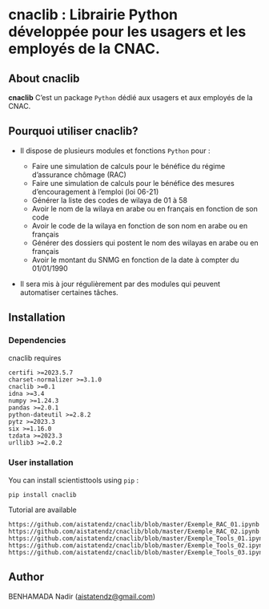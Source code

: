 # cnaclib : Librairie Python développée pour les usagers et les employés de la CNAC. 

## About cnaclib

**cnaclib** C’est un package `Python` dédié aux usagers et aux employés de la CNAC.

## Pourquoi utiliser cnaclib?

* Il dispose de plusieurs modules et fonctions `Python` pour : 
    * Faire une simulation de calculs pour le bénéfice du régime d’assurance chômage (RAC)
    * Faire une simulation de calculs pour le bénéfice des mesures d’encouragement à l’emploi (loi 06-21)
    * Générer la liste des codes de wilaya de 01 à 58
    * Avoir le nom de la wilaya en arabe ou en français en fonction de son code 
    * Avoir le code de la wilaya en fonction de son nom en arabe ou en français
    * Générer des dossiers qui postent le nom des wilayas en arabe ou en français
    * Avoir le montant du SNMG en fonction de la date à compter du 01/01/1990

* Il sera mis à jour régulièrement par des modules qui peuvent automatiser certaines tâches.


## Installation

### Dependencies

cnaclib requires 

```
certifi >=2023.5.7
charset-normalizer >=3.1.0
cnaclib >=0.1
idna >=3.4
numpy >=1.24.3
pandas >=2.0.1
python-dateutil >=2.8.2
pytz >=2023.3
six >=1.16.0
tzdata >=2023.3
urllib3 >=2.0.2
```

### User installation

You can install scientisttools using `pip` :

```
pip install cnaclib
```

Tutorial are available

````
https://github.com/aistatendz/cnaclib/blob/master/Exemple_RAC_01.ipynb
https://github.com/aistatendz/cnaclib/blob/master/Exemple_RAC_02.ipynb
https://github.com/aistatendz/cnaclib/blob/master/Exemple_Tools_01.ipynb
https://github.com/aistatendz/cnaclib/blob/master/Exemple_Tools_02.ipynb
https://github.com/aistatendz/cnaclib/blob/master/Exemple_Tools_03.ipynb
````

## Author

BENHAMADA Nadir ([aistatendz@gmail.com](aistatendz@gmail.com))
